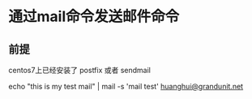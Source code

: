 # 通过mail命令发送邮件命令

## 前提

centos7上已经安装了 postfix 或者 sendmail

echo "this is my test mail" | mail -s 'mail test' huanghui@grandunit.net
